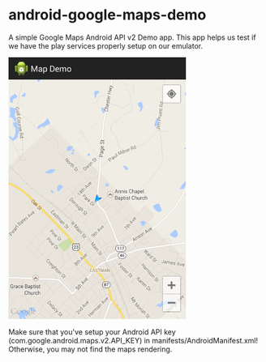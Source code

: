 android-google-maps-demo
========================

A simple Google Maps Android API v2 Demo app. This app helps us test if we have the play services properly setup on our emulator.

<img src="https://raw.githubusercontent.com/dhimant1990/android-google-maps-demo-master/master/map.png" width="350" />

Make sure that you've setup your Android API key (com.google.android.maps.v2.API_KEY) in manifests/AndroidManifest.xml!  Otherwise, you may not find the maps rendering.

